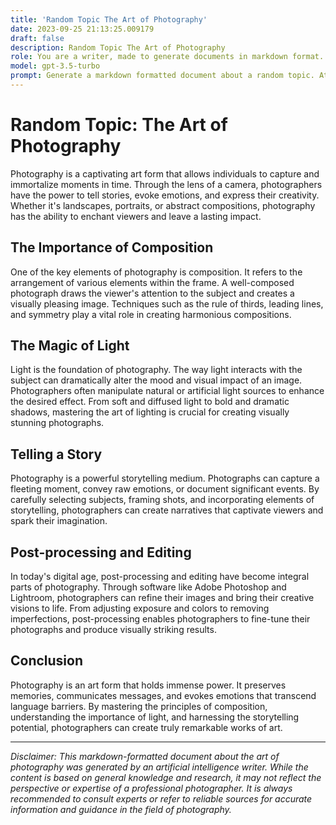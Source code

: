 ```yaml
---
title: 'Random Topic The Art of Photography'
date: 2023-09-25 21:13:25.009179
draft: false
description: Random Topic The Art of Photography
role: You are a writer, made to generate documents in markdown format. It is very important that all of the documents you generate are in valid markdown format.
model: gpt-3.5-turbo
prompt: Generate a markdown formatted document about a random topic. At the bottom, include a disclaimer explaining that the document was generated by you. The first line of the document should be the title. Make sure that the entire document is in proper markdown format, using a mix of various tags to make the document visually appealing.
---
```


# Random Topic: The Art of Photography

Photography is a captivating art form that allows individuals to capture and immortalize moments in time. Through the lens of a camera, photographers have the power to tell stories, evoke emotions, and express their creativity. Whether it's landscapes, portraits, or abstract compositions, photography has the ability to enchant viewers and leave a lasting impact.

## The Importance of Composition

One of the key elements of photography is composition. It refers to the arrangement of various elements within the frame. A well-composed photograph draws the viewer's attention to the subject and creates a visually pleasing image. Techniques such as the rule of thirds, leading lines, and symmetry play a vital role in creating harmonious compositions.

## The Magic of Light

Light is the foundation of photography. The way light interacts with the subject can dramatically alter the mood and visual impact of an image. Photographers often manipulate natural or artificial light sources to enhance the desired effect. From soft and diffused light to bold and dramatic shadows, mastering the art of lighting is crucial for creating visually stunning photographs.

## Telling a Story

Photography is a powerful storytelling medium. Photographs can capture a fleeting moment, convey raw emotions, or document significant events. By carefully selecting subjects, framing shots, and incorporating elements of storytelling, photographers can create narratives that captivate viewers and spark their imagination.

## Post-processing and Editing

In today's digital age, post-processing and editing have become integral parts of photography. Through software like Adobe Photoshop and Lightroom, photographers can refine their images and bring their creative visions to life. From adjusting exposure and colors to removing imperfections, post-processing enables photographers to fine-tune their photographs and produce visually striking results.

## Conclusion

Photography is an art form that holds immense power. It preserves memories, communicates messages, and evokes emotions that transcend language barriers. By mastering the principles of composition, understanding the importance of light, and harnessing the storytelling potential, photographers can create truly remarkable works of art.

---

*Disclaimer: This markdown-formatted document about the art of photography was generated by an artificial intelligence writer. While the content is based on general knowledge and research, it may not reflect the perspective or expertise of a professional photographer. It is always recommended to consult experts or refer to reliable sources for accurate information and guidance in the field of photography.*